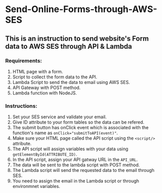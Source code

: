 # Send-Online-Forms-through-AWS-SES
## This is an instruction to send website's Form data to AWS SES through API &amp; Lambda

### Requirements:
1. HTML page with a form.
2. Script to collect the form data to the API.
3. Lambda Script to send the data to email using AWS SES.
4. API Gateway with POST method.
5. Lambda function with NodeJS.

### Instructions:
1. Set your SES service and validate your email.
2. Give ID attribute to your form tables so the data can be refered.
3. The submit button has onClick event which is associated with the function's name as `onClick="submitToAPI(event)"`.
4. Make sure your HTML page called the API script using the `<script/>` attribute.
5. The API script will assign variables with your data using `getElementById(ATTRIBUTE_ID)`.
6. In the API script, assign your API gatway URL in the `API_URL`.
7. The data will be sent to the lambda script with POST method.
8. The Lambda script will send the requested data to the email through SES.
9. You need to assign the email in the Lambda script or through environmnet variables.

